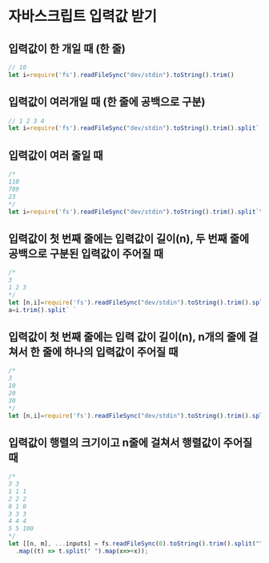# 자바스크립트 입력값 받기

## 입력값이 한 개일 때 (한 줄)

```jsx
// 10
let i=require('fs').readFileSync("dev/stdin").toString().trim()
```

## 입력값이 여러개일 때 (한 줄에 공백으로 구분)

```jsx
// 1 2 3 4
let i=require('fs').readFileSync("dev/stdin").toString().trim().split` `
```

## 입력값이 여러 줄일 때

```jsx
/* 
110
789
23
*/
let i=require('fs').readFileSync("dev/stdin").toString().trim().split`\n`
```

## 입력값이 첫 번째 줄에는 입력값이 길이(n), 두 번째 줄에 공백으로 구분된 입력값이 주어질 때

```jsx
/*
3
1 2 3
*/
let [n,i]=require('fs').readFileSync("dev/stdin").toString().trim().split`\n`
a=i.trim().split` `
```

## 입력값이 첫 번째 줄에는 입력 값이 길이(n), n개의 줄에 걸쳐서 한 줄에 하나의 입력값이 주어질 때

```jsx
/*
3
10
20
30
*/
let [n,i]=require('fs').readFileSync("dev/stdin").toString().trim().split`\n`
```

## 입력값이 행렬의 크기이고 n줄에 걸쳐서 행렬값이 주어질 때
```jsx
/*
3 3
1 1 1
2 2 2
0 1 0
3 3 3
4 4 4
5 5 100
*/
let [[n, m], ...inputs] = fs.readFileSync(0).toString().trim().split("\n")
  .map((t) => t.split(" ").map(x=>+x));
```
